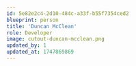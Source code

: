 ```yaml
---
id: 5e82e2c4-2d10-484c-a33f-b55f7354ced2
blueprint: person
title: 'Duncan McClean'
role: Developer
image: cutout-duncan-mcclean.png
updated_by: 1
updated_at: 1747869869
---
```

